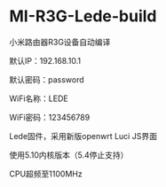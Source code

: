 # MI-R3G-Lede-build
小米路由器R3G设备自动编译

默认IP：192.168.10.1

默认密码：password

WiFi名称：LEDE

WiFi密码：123456789

Lede固件，采用新版openwrt Luci JS界面

使用5.10内核版本（5.4停止支持）

CPU超频至1100MHz